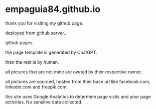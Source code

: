 # empaguia84.github.io

thank you for visiting my github page.

deployed from github server...

github pages.

the page template is generated by ChatGPT.

then the rest is by human.

all pictures that are not mine are owned by their respective owner.

all pictures are sourced, hosted from their base url like facebook.com, linkedin.com and freepik.com. 

this site uses Google Analytics to determine page visits and your page activities.
No sensitve data collected.


